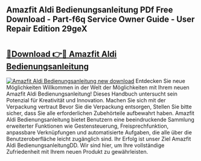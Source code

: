 ## Amazfit Aldi Bedienungsanleitung PDf Free Download - Part-f6q Service Owner Guide - User Repair Edition 29geX

# <h2><a href="http://df3hsv.blite.top/?on=Amazfit+Aldi+Bedienungsanleitung">🔗Download 👉🔴 Amazfit Aldi Bedienungsanleitung</a></h2>

[![Amazfit Aldi Bedienungsanleitung new download](https://i.imgur.com/lujVjoI.png)](http://df3hsv.blite.top/?on=Amazfit+Aldi+Bedienungsanleitung)
Entdecken Sie neue Möglichkeiten Willkommen in der Welt der Möglichkeiten mit Ihrem neuen Amazfit Aldi Bedienungsanleitung! Dieses Handbuch untersucht sein Potenzial für Kreativität und Innovation. Machen Sie sich mit der Verpackung vertraut Bevor Sie die Verpackung entsorgen, Stellen Sie bitte sicher, dass Sie alle erforderlichen Zubehörteile aufbewahrt haben. Amazfit Aldi Bedienungsanleitung bietet Benutzern eine beeindruckende Sammlung erweiterter Funktionen wie Gestensteuerung, Freisprechfunktion, anpassbare Verknüpfungen und automatisierte Aufgaben, die alle über die Benutzeroberfläche leicht zugänglich sind. Ihr Erfolg ist unser Ziel Amazfit Aldi BedienungsanleitungDD. Wir sind hier, um Ihre vollständige Zufriedenheit mit Ihrem neuen Produkt zu gewährleisten.
